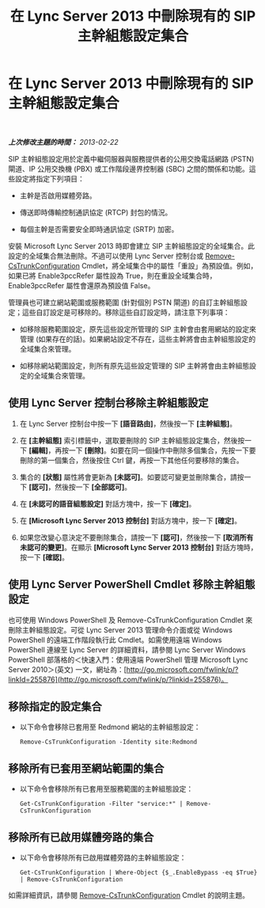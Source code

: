 ﻿---
title: 在 Lync Server 2013 中刪除現有的 SIP 主幹組態設定集合
TOCTitle: 在 Lync Server 2013 中刪除現有的 SIP 主幹組態設定集合
ms:assetid: 3b25f14d-884b-42dd-a866-460d276d3e43
ms:mtpsurl: https://technet.microsoft.com/zh-tw/library/JJ688024(v=OCS.15)
ms:contentKeyID: 49890024
ms.date: 08/10/2015
mtps_version: v=OCS.15
ms.translationtype: HT
---

# 在 Lync Server 2013 中刪除現有的 SIP 主幹組態設定集合

 

_**上次修改主題的時間：** 2013-02-22_

SIP 主幹組態設定用於定義中繼伺服器與服務提供者的公用交換電話網路 (PSTN) 閘道、IP 公用交換機 (PBX) 或工作階段邊界控制器 (SBC) 之間的關係和功能。這些設定將指定下列項目：

  - 主幹是否啟用媒體旁路。

  - 傳送即時傳輸控制通訊協定 (RTCP) 封包的情況。

  - 每個主幹是否需要安全即時通訊協定 (SRTP) 加密。

安裝 Microsoft Lync Server 2013 時即會建立 SIP 主幹組態設定的全域集合。此設定的全域集合無法刪除。不過可以使用 Lync Server 控制台或 [Remove-CsTrunkConfiguration](https://docs.microsoft.com/en-us/powershell/module/skype/Remove-CsTrunkConfiguration) Cmdlet，將全域集合中的屬性「重設」為預設值。例如，如果已將 Enable3pccRefer 屬性設為 True，則在重設全域集合時，Enable3pccRefer 屬性會還原為預設值 False。

管理員也可建立網站範圍或服務範圍 (針對個別 PSTN 閘道) 的自訂主幹組態設定；這些自訂設定是可移除的。移除這些自訂設定時，請注意下列事項：

  - 如移除服務範圍設定，原先這些設定所管理的 SIP 主幹會由套用網站的設定來管理 (如果存在的話)。如果網站設定不存在，這些主幹將會由主幹組態設定的全域集合來管理。

  - 如移除網站範圍設定，則所有原先這些設定管理的 SIP 主幹將會由主幹組態設定的全域集合來管理。

## 使用 Lync Server 控制台移除主幹組態設定

1.  在 Lync Server 控制台中按一下 **\[語音路由\]**，然後按一下 **\[主幹組態\]**。

2.  在 **\[主幹組態\]** 索引標籤中，選取要刪除的 SIP 主幹組態設定集合，然後按一下 **\[編輯\]**，再按一下 **\[刪除\]**。如要在同一個操作中刪除多個集合，先按一下要刪除的第一個集合，然後按住 Ctrl 鍵，再按一下其他任何要移除的集合。

3.  集合的 **\[狀態\]** 屬性將會更新為 **\[未認可\]**。如要認可變更並刪除集合，請按一下 **\[認可\]**，然後按一下 **\[全部認可\]**。

4.  在 **\[未認可的語音組態設定\]** 對話方塊中，按一下 **\[確定\]**。

5.  在 **\[Microsoft Lync Server 2013 控制台\]** 對話方塊中，按一下 **\[確定\]**。

6.  如果您改變心意決定不要刪除集合，請按一下 **\[認可\]**，然後按一下 **\[取消所有未認可的變更\]**。在顯示 **\[Microsoft Lync Server 2013 控制台\]** 對話方塊時，按一下 **\[確認\]**。

## 使用 Lync Server PowerShell Cmdlet 移除主幹組態設定

也可使用 Windows PowerShell 及 Remove-CsTrunkConfiguration Cmdlet 來刪除主幹組態設定。可從 Lync Server 2013 管理命令介面或從 Windows PowerShell 的遠端工作階段執行此 Cmdlet。如需使用遠端 Windows PowerShell 連線至 Lync Server 的詳細資料，請參閱 Lync Server Windows PowerShell 部落格的＜快速入門：使用遠端 PowerShell 管理 Microsoft Lync Server 2010＞(英文) 一文，網址為：[http://go.microsoft.com/fwlink/p/?linkId=255876](http://go.microsoft.com/fwlink/p/?linkid=255876)。

## 移除指定的設定集合

  - 以下命令會移除已套用至 Redmond 網站的主幹組態設定：
    
        Remove-CsTrunkConfiguration -Identity site:Redmond

## 移除所有已套用至網站範圍的集合

  - 以下命令會移除所有已套用至服務範圍的主幹組態設定：
    
        Get-CsTrunkConfiguration -Filter "service:*" | Remove-CsTrunkConfiguration

## 移除所有已啟用媒體旁路的集合

  - 以下命令會移除所有已啟用媒體旁路的主幹組態設定：
    
        Get-CsTrunkConfiguration | Where-Object {$_.EnableBypass -eq $True} | Remove-CsTrunkConfiguration

如需詳細資訊，請參閱 [Remove-CsTrunkConfiguration](https://docs.microsoft.com/en-us/powershell/module/skype/Remove-CsTrunkConfiguration) Cmdlet 的說明主題。

